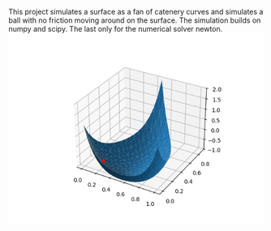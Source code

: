 <p>This project simulates a surface as a fan of catenery curves and simulates a ball with no friction moving around on the surface.
The simulation builds on numpy and scipy. The last only for the numerical solver newton.

<picture>
 <img alt="A gif of the surface" src="https://github.com/kstoy/surface_sim/blob/main/demo-w-visualization.gif">
</picture>
